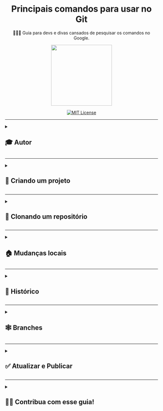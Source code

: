 <div align="center">
  
# Principais comandos para usar no Git
  
👨🏽‍💻 Guia para devs e divas cansados de pesquisar os comandos no Google.
  
  <img src="https://user-images.githubusercontent.com/70871620/193434684-7d0ac05b-39eb-467e-9fb9-50281d5a756f.gif" height="200px">
  
<br>
  
[![MIT License](https://img.shields.io/badge/License-MIT-green.svg)](https://choosealicense.com/licenses/mit/)
 
</div>

---

<details>
<summary><h2>🎓 Autor</h2></summary>

<div align="left">
  
[Matheus Queiroz](https://github.com/matheusqueirozds) |  
:-------------------------:|
 <a href="https://github.com/matheusqueirozds"><img src="https://avatars.githubusercontent.com/u/70871620?v=4" width="100px;" alt="Foto do Matheus Queiroz no GitHub"/></a> |
  
</div>
</details>

---

<details>
<summary><h2>🐣 Criando um projeto</h2></summary>

 Comando | Descrição 
 --- | :--- 
 `git init` | Transforma o diretório atual em um repositório do Git, possibilitando assim a gravação de revisões do projeto
 `git init nome-da-pasta` | Cria um repositório do Git vazio na pasta especificada.  

</details>

---

<details>
<summary><h2>🤼 Clonando um repositório</h2></summary>

 Comando | Descrição 
 --- | :--- 
 `git clone link-do-repositorio` | Cria uma cópia de um repositório existente.

</details>

---

<details>
<summary><h2>🏠 Mudanças locais</h2></summary>

 Comando | Descrição 
 --- | :--- 
 `git add .` | Adiciona todos os arquivos da pasta onde você se encontra à Staging Area (que é local), preparando todas as alterações. No entanto, esse comando não tem efeito real e significativo no repositório — as alterações não são gravadas mesmo até você executar `git commit`
 `git add nome-do-arquivo` |	Envia os arquivos modificados para a Staging Area
 `git status` | Permite que você veja todas as alterações do projeto monitoradas pelo git
 `git commit -m "mensagem clara explicando a mudança no código"` |	Cria uma versão do seu projeto com os arquivos que estiverem na Staging Area e descreve uma mensagem explicando as modificações realizadas. Em resumo, um commit funciona como tirar uma foto. Importante: não esquecer do comando -m e das aspas ao redor da mensagem 
 `comme "mensagem clara explicando a mudança no código"` |	É a junção do `git add` com o `git commit`, já adicionando os arquivos a staging area e efetuando um commit
 `git commit --amend -m "mensagem clara explicando a mudança no código"` | Modifica o último commit. Em vez de criar um novo commit, as mudanças preparadas são adicionadas ao commit anterior.

</details>

---

<details>
<summary><h2>💬 Histórico</h2></summary>

 Comando | Descrição 
 --- | :--- 
 `git log` | Permite verificar o histórico de commits do projeto, começando pelo mais novo
 `git log -- graph` | Mostra de forma mais descritiva e visual o que está acontecendo
 `git log -p nome-do-arquivo` |	Mostra as mudanças ao longo do tempo para um arquivo específico
 `git blame nome-do-arquivo` |	Mostra quem alterou o quê e quando

</details>

---

<details>
<summary><h2>🕸 Branches</h2></summary>

 Comando | Descrição
 --- | :---
`git branch` | Lista todas as branches no seu repositório local. A branch padrão se chama master ou main
`git branch nome-da-branch` |  Permite criar uma nova branch, com o nome que você escolheu
`git checkout nome-da-branch` | Permite acessar uma branch que já foi criada (localmente ou remota) 
`gc nome-da-branch` | Faz a mesma coisa que o comando anterior
`git checkout -b nome-da-branch`  | Cria uma nova branch e já acessa diretamente
`gcb nome-da-branch` | Faz a mesma coisa que o comando anterior
`git branch -D nome-da-branch` | Exclui sua branch 
`git merge` | Mescla as linhas de desenvolvimento. De modo geral, esse comando é usado para combinar alterações feitas em dois branches distintos. Por exemplo, um desenvolvedor faria merge quando quisesse combinar alterações de um branch de recurso no branch principal para implantação.
`git push origin nome-da-branch` | Empurra a branch para o espaço remoto, juntamente com todos os commits e objetos. Também as branches no repositório remoto caso ainda não existam. 
`pushme nome-da-branch` |  Efetua o commit e faz push para o repositório

</details>

---

<details>
<summary><h2>✅ Atualizar e Publicar</h2></summary>

 Comando | Descrição 
 --- | :--- 
 `git fetch` | Puxa todas as informações de um repositório remoto para seu repositório local, de forma segura, deixando o trabalho atual intacto
 `git merge` | Atualiza o estado de trabalho do repositório local com as modificações puxadas pelo comando `git fetch`, modificando a branch ativa
 `git pull` | É a junção dos comandos `git fetch` e  `git merge`, atualizando imediatamente a branch ativa no seu repositório local com as alterações commitadas na branch remota
`git push | Envia as suas alterações feitas para a branch no repositório remoto. Só envia as alterações que foram commitadas

</details>

---

<details>
<summary><h2>🤝🏽 Contribua com esse guia!</h2></summary>

Contribuições são sempre bem-vindas!

Este é um projeto totalmente livre que aceita contribuições via pull requests no GitHub. Este documento tem a responsabilidade de alinhar as contribuições de acordo com os padrões estabelecidos no mesmo. Em caso de dúvidas, [abra uma issue](https://github.com/matheusqueirozds/comandos-git/issues/new).

1. Fork este repositório. Caso não saiba como fazer isso, [clique aqui](https://youtu.be/q-QTbNu8Ybc) para conferir.
2. Verifique se as informações estão corretas e se irá ajudar outros devs e divas.
3. Envie seus commits.
4. Solicite a pull request.
5. Insira um pequeno resumo dos links adicionados.
</details>
